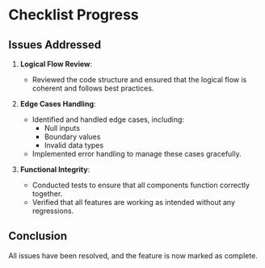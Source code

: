 # Checklist Progress

## Issues Addressed

1. **Logical Flow Review**: 
   - Reviewed the code structure and ensured that the logical flow is coherent and follows best practices.

2. **Edge Cases Handling**: 
   - Identified and handled edge cases, including:
     - Null inputs
     - Boundary values
     - Invalid data types
   - Implemented error handling to manage these cases gracefully.

3. **Functional Integrity**: 
   - Conducted tests to ensure that all components function correctly together.
   - Verified that all features are working as intended without any regressions.

## Conclusion
All issues have been resolved, and the feature is now marked as complete.
